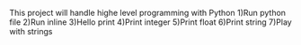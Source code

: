 This project will handle highe level programming with Python
1)Run python file
2)Run inline
3)Hello print
4)Print integer
5)Print float
6)Print string
7)Play with strings

